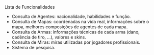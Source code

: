 Lista de Funcionalidades

- Consulta de Agentes: nacionalidade, habilidades e função.
- Consulta de Mapas: coordenadas na vida real, informações sobre o mapa, melhores composições de agentes de cada mapa.
- Consulta de Armas: informações técnicas de cada arma (dano, cadência de tiro, ...), valores e skins.
- Consulta de Miras: miras utilizadas por jogadores profissionais.
- Sistema de pesquisa.
